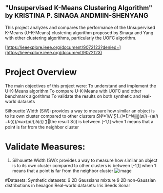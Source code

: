 ## "Unsupervised K-Means Clustering Algorithm" by KRISTINA P. SINAGA ANDMIIN-SHENYANG
This project analyzes and compares the performance of the Unsupervised K-Means (U-K-Means) clustering algorithm proposed by Sinaga and Yang with other clustering algorithms, particularly the UOFC algorithm.

[https://ieeexplore.ieee.org/document/9072123?denied=](https://ieeexplore.ieee.org/document/9072123)

# Project Overview
The main objectives of this project were:
To understand and implement the U-K-Means algorithm
To compare U-K-Means with UOFC and other benchmark algorithms
To validate the results on both synthetic and real-world datasets

Silhouette Width (SW): provides a way to measure how similar an object is to its own cluster compared to other clusters   𝑆𝑊=1/𝑁 ∑1_(𝑖=1)^𝑁▒〖(𝑠(𝑖)=(𝑎(𝑖)−𝑏(𝑖))/𝑚𝑎𝑥⁡{𝑎(𝑖),𝑏(𝑖)} 〗the result S(i) is between [-1,1] when 1 means that a point is far from the neighbor cluster 




# Validate Measures:
1) Silhouette Width (SW): provides a way to measure how similar an object is to its own cluster compared to other clusters   is between [-1,1] when 1 means that a point is far from the neighbor cluster 
![image](https://github.com/user-attachments/assets/d886d300-e20f-4cf8-b0b4-6c7671f489e1)


#Datasets:
Synthetic datasets:
6 2D Gaussians mixture
9 2D non-Gaussian distributions in hexagon
Real-world datasets:
Iris
Seeds
Sonar


